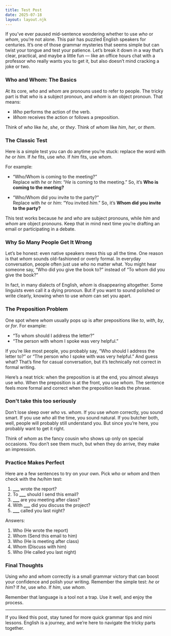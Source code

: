 ```yaml
---
title: Test Post
date: 2025-07-18
layout: layout.njk
---
```


If you’ve ever paused mid-sentence wondering whether to use _who_ or _whom_, you’re not alone. This pair has puzzled English speakers for centuries. It’s one of those grammar mysteries that seems simple but can twist your tongue and test your patience. Let’s break it down in a way that’s clear, practical, and maybe a little fun — like an office hours chat with a professor who really wants you to get it, but also doesn’t mind cracking a joke or two.

### Who and Whom: The Basics

At its core, _who_ and _whom_ are pronouns used to refer to people. The tricky part is that _who_ is a subject pronoun, and _whom_ is an object pronoun. That means:

- _Who_ performs the action of the verb.
- _Whom_ receives the action or follows a preposition.

Think of _who_ like _he_, _she_, or _they_. Think of _whom_ like _him_, _her_, or _them_.

### The Classic Test

Here is a simple test you can do anytime you’re stuck: replace the word with _he_ or _him_. If _he_ fits, use _who_. If _him_ fits, use _whom_.

For example:

- “Who/Whom is coming to the meeting?”  
  Replace with _he_ or _him_: “_He_ is coming to the meeting.” So, it’s **Who is coming to the meeting?**

- “Who/Whom did you invite to the party?”  
  Replace with _he_ or _him_: “You invited _him_.” So, it’s **Whom did you invite to the party?**

This test works because _he_ and _who_ are subject pronouns, while _him_ and _whom_ are object pronouns. Keep that in mind next time you’re drafting an email or participating in a debate.

### Why So Many People Get It Wrong

Let’s be honest: even native speakers mess this up all the time. One reason is that _whom_ sounds old-fashioned or overly formal. In everyday conversation, people often just use _who_ no matter what. You might hear someone say, “Who did you give the book to?” instead of “To whom did you give the book?”

In fact, in many dialects of English, _whom_ is disappearing altogether. Some linguists even call it a dying pronoun. But if you want to sound polished or write clearly, knowing when to use _whom_ can set you apart.

### The Preposition Problem

One spot where _whom_ usually pops up is after prepositions like _to_, _with_, _by_, or _for_. For example:

- “To whom should I address the letter?”
- “The person with whom I spoke was very helpful.”

If you’re like most people, you probably say, “Who should I address the letter to?” or “The person who I spoke with was very helpful.” And guess what? That’s fine for casual conversation, but it’s technically not correct in formal writing.

Here’s a neat trick: when the preposition is at the end, you almost always use _who_. When the preposition is at the front, you use _whom_. The sentence feels more formal and correct when the preposition leads the phrase.

### Don't take this too seriously

Don’t lose sleep over _who_ vs. _whom_. If you use _whom_ correctly, you sound smart. If you use _who_ all the time, you sound natural. If you butcher both, well, people will probably still understand you. But since you’re here, you probably want to get it right.

Think of _whom_ as the fancy cousin who shows up only on special occasions. You don’t see them much, but when they do arrive, they make an impression.

### Practice Makes Perfect

Here are a few sentences to try on your own. Pick _who_ or _whom_ and then check with the _he/him_ test:

1. **\_\_\_** wrote the report?
2. To **\_\_\_** should I send this email?
3. **\_\_\_** are you meeting after class?
4. With **\_\_\_** did you discuss the project?
5. **\_\_\_** called you last night?

Answers:

1. Who (He wrote the report)
2. Whom (Send this email to him)
3. Who (He is meeting after class)
4. Whom (Discuss with him)
5. Who (He called you last night)

### Final Thoughts

Using _who_ and _whom_ correctly is a small grammar victory that can boost your confidence and polish your writing. Remember the simple test: _he_ or _him_? If _he_, use _who_. If _him_, use _whom_.

Remember that language is a tool not a trap. Use it well, and enjoy the process.

---

If you liked this post, stay tuned for more quick grammar tips and mini lessons. English is a journey, and we’re here to navigate the tricky parts together.
